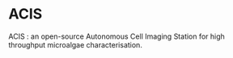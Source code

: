 # ACIS
ACIS : an open-source Autonomous Cell Imaging Station  for high throughput microalgae characterisation.
